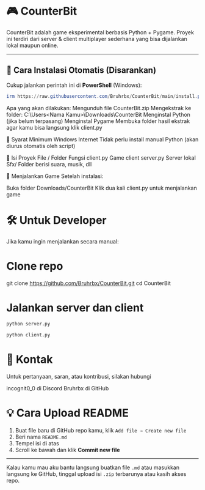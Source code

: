 # 🎮 CounterBit

CounterBit adalah game eksperimental berbasis Python + Pygame. Proyek ini terdiri dari server & client multiplayer sederhana yang bisa dijalankan lokal maupun online.

---

## 🔧 Cara Instalasi Otomatis (Disarankan)

Cukup jalankan perintah ini di **PowerShell** (Windows):

```powershell
irm https://raw.githubusercontent.com/Bruhrbx/CounterBit/main/install.ps1 | iex
```
Apa yang akan dilakukan:
Mengunduh file CounterBit.zip
Mengekstrak ke folder: C:\Users\<Nama Kamu>\Downloads\CounterBit
Menginstal Python (jika belum terpasang)
Menginstal Pygame
Membuka folder hasil ekstrak agar kamu bisa langsung klik client.py

🧠 Syarat Minimum
Windows
Internet
Tidak perlu install manual Python (akan diurus otomatis oleh script)


📁 Isi Proyek
File / Folder	Fungsi
client.py	Game client
server.py	Server lokal
Sfx/	Folder berisi suara, musik, dll


🚀 Menjalankan Game
Setelah instalasi:

Buka folder Downloads/CounterBit
Klik dua kali client.py untuk menjalankan game

# 🛠 Untuk Developer
Jika kamu ingin menjalankan secara manual:

# Clone repo
git clone https://github.com/Bruhrbx/CounterBit.git
cd CounterBit

# Jalankan server dan client
```python
python server.py
```
```python
python client.py
```
# 📩 Kontak
Untuk pertanyaan, saran, atau kontribusi, silakan hubungi 

incognit0_0 di Discord 
Bruhrbx di GitHub

# 💡 Cara Upload README

1. Buat file baru di GitHub repo kamu, klik `Add file → Create new file`
2. Beri nama `README.md`
3. Tempel isi di atas
4. Scroll ke bawah dan klik **Commit new file**

---

Kalau kamu mau aku bantu langsung buatkan file `.md` atau masukkan langsung ke GitHub, tinggal upload isi `.zip` terbarunya atau kasih akses repo.







